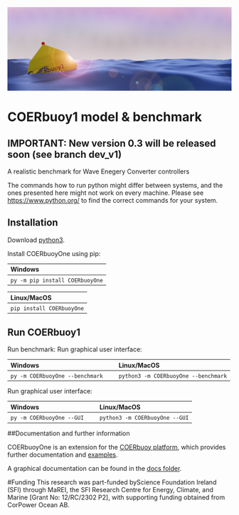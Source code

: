 ![COERbuoy1 logo](coerbuoyOne.png)
# COERbuoy1 model & benchmark
## IMPORTANT: New version 0.3 will be released soon (see branch dev_v1)
A realistic benchmark for Wave Enegery Converter controllers

The commands how to run python might differ between systems, and the ones presented here might not work on every machine. Please see https://www.python.org/ to find the correct commands for your system.

## Installation
Download [python3](https://www.python.org/downloads/).

Install COERbuoyOne using pip:

| Windows                   |
|:--------------------------|
|`py -m pip install COERbuoyOne`|             

| Linux/MacOS                     |
|:--------------------------------|
| `pip install COERbuoyOne`|

## Run COERbuoy1

Run benchmark:
Run graphical user interface:

| Windows                   | &nbsp;&nbsp; | Linux/MacOS                     |
|:--------------------------|--------------|:--------------------------------|
|`py -m COERbuoyOne --benchmark`| | `python3 -m COERbuoyOne --benchmark` |

Run graphical user interface:

| Windows                   | &nbsp;&nbsp; | Linux/MacOS                     |
|:--------------------------|--------------|:--------------------------------|
|`py -m COERbuoyOne --GUI`| | `python3 -m COERbuoyOne --GUI` |

##Documentation and further information

COERbuoyOne is an extension for the [COERbuoy platform](https://github.com/SiHeTh/COERbuoy), which provides further documentation and [examples](https://github.com/SiHeTh/COERbuoy/tree/main/examples).

A graphical documentation can be found in the [docs folder](https://github.com/SiHeTh/COERbuoyOne/tree/master/docs).

#Funding
This research was part-funded byScience Foundation Ireland (SFI) through MaREI, the SFI Research Centre for Energy, Climate, and Marine [Grant No: 12/RC/2302 P2], with supporting funding obtained from CorPower Ocean AB.
